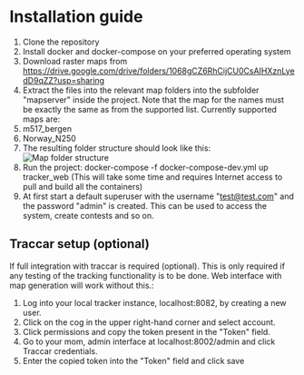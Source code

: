 # Installation guide
1. Clone the repository
2. Install docker and docker-compose on your preferred operating system
2. Download raster maps from https://drive.google.com/drive/folders/1068gCZ6RhCijCU0CsAIHXznLyedD9qZZ?usp=sharing
3. Extract the files into the relevant map folders into the subfolder "mapserver" inside the project. Note that the map for the names 
must be exactly the same as from the supported list. Currently supported maps are:
  1. m517_bergen
  2. Norway_N250
3. The resulting folder structure should look like this:
![Map folder structure](https://github.com/kolaf/live_tracking/blob/master/map_directory_structure.png "Map folder structure")
4. Run the project: docker-compose -f docker-compose-dev.yml up tracker_web (This will take some time and requires 
Internet access to pull and build all the containers)
5. At first start a default superuser with the username "test@test.com" and the password "admin" is created. This can 
be used to access the system, create contests and so on.

## Traccar setup (optional)
If full integration with traccar is required (optional). This is only required if any testing of the tracking 
functionality is to be done. Web interface with map generation will work without this.:
  1. Log into your local tracker instance, localhost:8082, by creating a new user.
  2. Click on the cog in the upper right-hand corner and select account.
  3. Click permissions and copy the token present in the "Token" field.
  4. Go to your mom, admin interface at localhost:8002/admin and click Traccar credentials.
  5. Enter the copied token into the "Token" field and click save